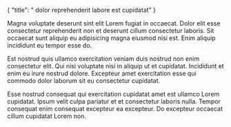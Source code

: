 {
  "title": " dolor reprehenderit labore est cupidatat"
}

Magna voluptate deserunt sint elit Lorem fugiat in occaecat. Dolor elit esse consectetur reprehenderit non et deserunt cillum consectetur laboris. Sit occaecat sunt aliquip eu adipisicing magna eiusmod nisi est. Enim aliquip incididunt eu tempor esse do.

Est nostrud quis ullamco exercitation veniam duis nostrud non enim consectetur elit. Qui nisi voluptate nisi in aliquip ut et cupidatat. Incididunt et enim eu irure nostrud dolore. Excepteur amet exercitation esse qui commodo dolor laborum sit eu consectetur cupidatat.

Esse nostrud consequat qui exercitation cupidatat amet est ullamco Lorem cupidatat. Ipsum velit culpa pariatur et et consectetur laboris nulla. Tempor consequat enim consequat excepteur ea excepteur. Do excepteur occaecat cillum cupidatat Lorem non.